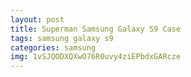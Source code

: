 ```yaml
---
layout: post
title: Superman Samsung Galaxy S9 Case
tags: samsung galaxy s9
categories: samsung
img: 1vSJQODXQXwO76R0uvy4ziEPbdxGARcze
---
```

